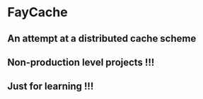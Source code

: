 # FayCache
## An attempt at a distributed cache scheme
## Non-production level projects !!!
## Just for learning !!!
